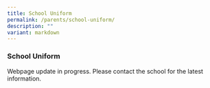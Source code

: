 ```yaml
---
title: School Uniform
permalink: /parents/school-uniform/
description: ""
variant: markdown
---
```

### **School Uniform**
Webpage update in progress. Please contact the school for the latest information.